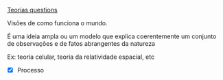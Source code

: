 [Teorias questions](Teorias%20questions.md)

Visões de como funciona o mundo.

É uma ideia ampla ou um modelo que explica coerentemente um conjunto de observações e de fatos abrangentes da natureza

Ex: teoria celular, teoria da relatividade espacial, etc

- [x] Processo 
